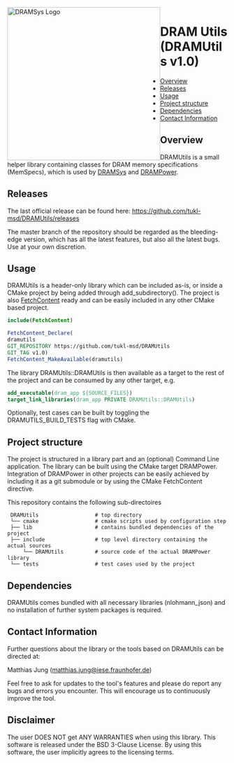 <img src="https://media.githubusercontent.com/media/tukl-msd/DRAMSys/master/docs/images/dramsys_logo.png" width="350" style="float: left;" alt="DRAMSys Logo"/>



# DRAM Utils (DRAMUtils v1.0)

- [Overview](#overview)
- [Releases](#releases)
- [Usage](#usage)
- [Project structure](#project-structure)
- [Dependencies](#dependencies)
- [Contact Information](#contact-information)

## Overview
DRAMUtils is a small helper library containing classes for DRAM memory specifications (MemSpecs), which is used by [DRAMSys](https://github.com/tukl-msd/DRAMSys) and [DRAMPower](https://github.com/tukl-msd/DRAMPower).

## Releases
The last official release can be found here: https://github.com/tukl-msd/DRAMUtils/releases

The master branch of the repository should be regarded as the bleeding-edge version, which has all the latest features, but also all the latest bugs. Use at your own discretion.

## Usage
DRAMUtils is a header-only library which can be included as-is, or inside a CMake project by being added through add_subdirectory().
The project is also [FetchContent](https://cmake.org/cmake/help/latest/module/FetchContent.html) ready and can be easily included in any other CMake based project.

```cmake
include(FetchContent)

FetchContent_Declare(
dramutils
GIT_REPOSITORY https://github.com/tukl-msd/DRAMUtils
GIT_TAG v1.0)
FetchContent_MakeAvailable(dramutils)
```

The library DRAMUtils::DRAMUtils is then available as a target to the rest of the project and can be consumed by any other target, e.g.
```cmake
add_executable(dram_app ${SOURCE_FILES})
target_link_libraries(dram_app PRIVATE DRAMUtils::DRAMUtils)
```
Optionally, test cases can be built by toggling the DRAMUTILS_BUILD_TESTS flag with CMake.

## Project structure
The project is structured in a library part and an (optional) Command Line application.
The library can be built using the CMake target DRAMPower.
Integration of DRAMPower in other projects can be easily achieved by including it as a git submodule or by using the CMake FetchContent directive.

This repository contains the following sub-directoires

     DRAMUtils                  # top directory
     └── cmake                  # cmake scripts used by configuration step
     ├── lib                    # contains bundled dependencies of the project
     ├── include                # top level directory containing the actual sources
         └── DRAMUtils          # source code of the actual DRAMPower library
     └── tests                  # test cases used by the project

## Dependencies
DRAMUtils comes bundled with all necessary libraries (nlohmann_json) and no installation of further system packages is required.

## Contact Information

Further questions about the library or the tools based on DRAMUtils can be directed at:

Matthias Jung (matthias.jung@iese.fraunhofer.de)

Feel free to ask for updates to the tool's features and please do report any bugs
and errors you encounter. This will encourage us to continuously improve the tool.

## Disclaimer
The user DOES NOT get ANY WARRANTIES when using this library. This software is released under the
BSD 3-Clause License. By using this software, the user implicitly agrees to the
licensing terms.
